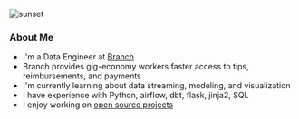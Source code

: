 ![sunset](https://user-images.githubusercontent.com/17607434/189547895-43977dd4-bebc-4a0c-99a2-95e987c2a213.png)  
  
### About Me
- I'm a Data Engineer at [Branch](https://www.branchapp.com/)
- Branch provides gig-economy workers faster access to tips, reimbursements, and payments
- I'm currently learning about data streaming, modeling, and visualization
- I have experience with Python, airflow, dbt, flask, jinja2, SQL
- I enjoy working on [open source projects](https://github.com/org-not-included)

